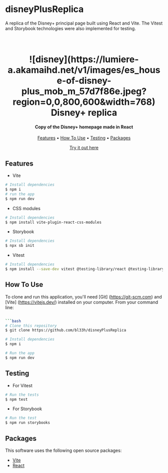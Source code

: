 # disneyPlusReplica
A  replica of the Disney+ principal page built using React and Vite. The Vitest and Storybook technologies were also implemented for testing.

<h1 align="center">
  <br>
  ![disney](https://lumiere-a.akamaihd.net/v1/images/es_house-of-disney-plus_mob_m_57d7f86e.jpeg?region=0,0,800,600&width=768)
  <br>
  Disney+ replica
  <br>
</h1>

<h4 align="center"> Copy of the Disney+ homepage made in React </h4>


<p align="center" >
  <a href="#features">Features</a> •
  <a href="#how-to-use">How To Use</a> •
  <a href="#tests">Testing</a> •
  <a href="#packages">Packages</a> 
  
</p>
<p align="center" >
<a href="https://disneyplusreplica.netlify.app/">Try it out here</a> 
</p>

## Features

* Vite
```bash
# Install dependencies
$ npm i
# run the app
$ npm run dev
```
* CSS modules
```bash
# Install dependencies
$ npm install vite-plugin-react-css-modules
```

* Storybook
```bash
# Install dependencies
$ npx sb init
```

* Vitest
```bash
# Install dependencies
$ npm install --save-dev vitest @testing-library/react @testing-library/jest-dom
```

## How To Use

To clone and run this application, you'll need [Git]
(https://git-scm.com) and [Vite] (https://vitejs.dev/) installed on your computer. From your command line:

```bash

```bash
# Clone this repository
$ git clone https://github.com/bl33h/disneyPlusReplica

# Install dependencies
$ npm i

# Run the app
$ npm run dev
```

## Testing
* For Vitest
```bash
# Run the tests
$ npm test
```

* For Storybook
```bash
# Run the test
$ npm run storybooks
```

## Packages

This software uses the following open source packages:

- [Vite](https://vitejs.dev/)
- [React](https://reactjs.org/)

